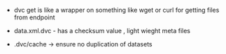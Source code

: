 - dvc get is like a wrapper on something like wget or curl for getting files from endpoint

- data.xml.dvc - has a checksum value , light wieght meta files

- .dvc/cache -> ensure no duplication of datasets

